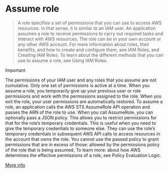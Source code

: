 # Assume role

> A role specifies a set of permissions that you can use to access AWS resources. In that sense, it is similar to an IAM user. An application assumes a role to receive permissions to carry out required tasks and interact with AWS resources. The role can be in your own account or any other AWS account. For more information about roles, their benefits, and how to create and configure them, see IAM Roles, and Creating IAM Roles. To learn about the different methods that you can use to assume a role, see Using IAM Roles.

>[!Important]
>The permissions of your IAM user and any roles that you assume are not cumulative. Only one set of permissions is active at a time. When you assume a role, you temporarily give up your previous user or role permissions and work with the permissions assigned to the role. When you exit the role, your user permissions are automatically restored. 
>To assume a role, an application calls the AWS STS AssumeRole API operation and passes the ARN of the role to use. When you call AssumeRole, you can optionally pass a JSON policy. This allows you to restrict permissions for that for the role’s temporary credentials. This is useful when you need to give the temporary credentials to someone else. They can use the role’s temporary credentials in subsequent AWS API calls to access resources in the account that owns the role.
>You cannot use the passed policy to grant permissions that are in excess of those: allowed by the permissions policy of the role that is being assumed. To learn more: about how AWS determines the effective permissions of a role, see Policy Evaluation Logic.
>
>[More info](https://docs.aws.amazon.com/IAM/latest/UserGuide/id_roles_use_switch-role-api.html)